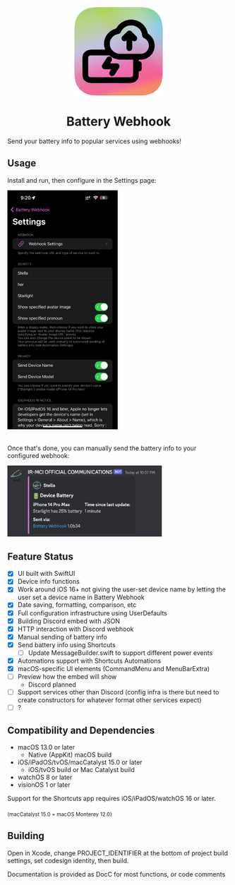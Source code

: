 <div align="center">
  <img src="assets/AppIcon/AppIcon256x256.png" alt="Battery Webhook Logo" width="200" />
  <h1>Battery Webhook</h1>
</div>

Send your battery info to popular services using webhooks!

## Usage
Install and run, then configure in the Settings page:

<img src="img/app.png" alt="alt text" title="image Title" width="250"/>
<br><br>

Once that's done, you can manually send the battery info to your configured webhook:

<img src="img/output.png" alt="alt text" title="image Title" width="350"/>

## Feature Status
- [x] UI built with SwiftUI
- [x] Device info functions
- [x] Work around iOS 16+ not giving the user-set device name by letting the user set a device name in Battery Webhook
- [x] Date saving, formatting, comparison, etc
- [x] Full configuration infrastructure using UserDefaults
- [x] Building Discord embed with JSON
- [x] HTTP interaction with Discord webhook
- [x] Manual sending of battery info
- [x] Send battery info using Shortcuts
  - [ ] Update MessageBuilder.swift to support different power events
- [x] Automations support with Shortcuts Automations
- [x] macOS-specific UI elements (CommandMenu and MenuBarExtra)
- [ ] Preview how the embed will show
  - Discord planned
- [ ] Support services other than Discord (config infra is there but need to create constructors for whatever format other services expect)
- [ ] ?

## Compatibility and Dependencies
- macOS 13.0 or later
  - Native (AppKit) macOS build
- iOS/iPadOS/tvOS/macCatalyst 15.0 or later
  - iOS/tvOS build or Mac Catalyst build
- watchOS 8 or later
- visionOS 1 or later

Support for the Shortcuts app requires iOS/iPadOS/watchOS 16 or later.

<sub>(macCatalyst 15.0 = macOS Monterey 12.0)</sub>

## Building
Open in Xcode, change PROJECT_IDENTIFIER at the bottom of project build settings, set codesign identity, then build.

Documentation is provided as DocC for most functions, or code comments